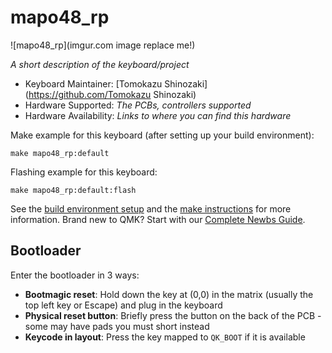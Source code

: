 # mapo48_rp

![mapo48_rp](imgur.com image replace me!)

*A short description of the keyboard/project*

* Keyboard Maintainer: [Tomokazu Shinozaki](https://github.com/Tomokazu Shinozaki)
* Hardware Supported: *The PCBs, controllers supported*
* Hardware Availability: *Links to where you can find this hardware*

Make example for this keyboard (after setting up your build environment):

    make mapo48_rp:default

Flashing example for this keyboard:

    make mapo48_rp:default:flash

See the [build environment setup](https://docs.qmk.fm/#/getting_started_build_tools) and the [make instructions](https://docs.qmk.fm/#/getting_started_make_guide) for more information. Brand new to QMK? Start with our [Complete Newbs Guide](https://docs.qmk.fm/#/newbs).

## Bootloader

Enter the bootloader in 3 ways:

* **Bootmagic reset**: Hold down the key at (0,0) in the matrix (usually the top left key or Escape) and plug in the keyboard
* **Physical reset button**: Briefly press the button on the back of the PCB - some may have pads you must short instead
* **Keycode in layout**: Press the key mapped to `QK_BOOT` if it is available
